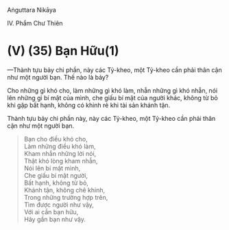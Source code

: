 Aṅguttara Nikāya

IV. Phẩm Chư Thiên

# (V) (35) Bạn Hữu(1)

—Thành tựu bảy chi phần, này các Tỷ-kheo, một Tỷ-kheo cần phải thân cận như một người bạn. Thế nào là bảy?

Cho những gì khó cho, làm những gì khó làm, nhẫn những gì khó nhẫn, nói lên những gì bí mật của mình, che giấu bí mật của người khác, không từ bỏ khi gặp bất hạnh, không có khinh rẻ khi tài sản khánh tận.

Thành tựu bảy chi phần này, này các Tỷ-kheo, một Tỷ-kheo cần phải thân cận như một người bạn.

> Bạn cho điều khó cho,  
> Làm những điều khó làm,  
> Kham nhẫn những lời nói,  
> Thật khó lòng kham nhẫn,  
> Nói lên bí mật mình,  
> Che giấu bí mật người,  
> Bất hạnh, không từ bỏ,  
> Khánh tận, không chê khinh,  
> Trong những trường hợp trên,  
> Tìm được người như vậy,  
> Với ai cần bạn hữu,  
> Hãy gần bạn như vậy.

